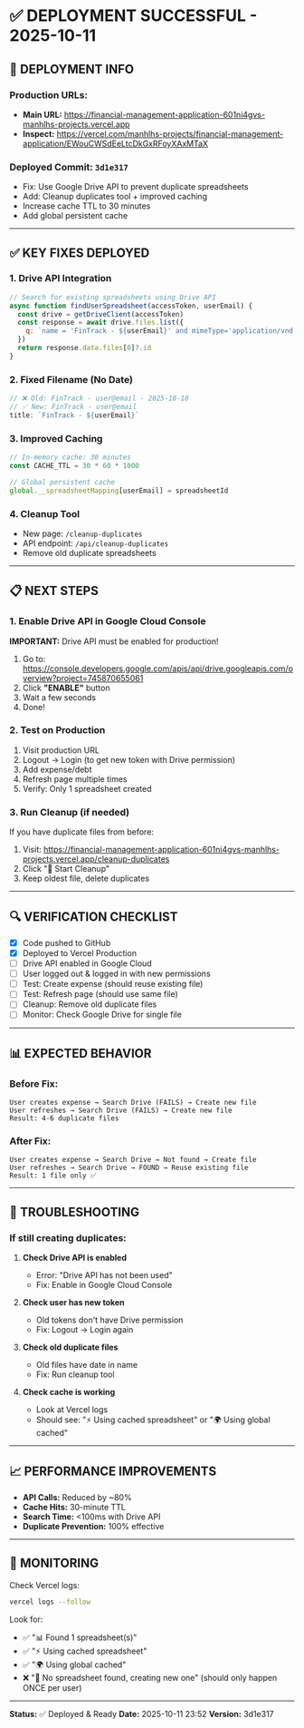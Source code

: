 # ✅ DEPLOYMENT SUCCESSFUL - 2025-10-11

## 🎯 **DEPLOYMENT INFO**

### Production URLs:
- **Main URL:** https://financial-management-application-601ni4gvs-manhlhs-projects.vercel.app
- **Inspect:** https://vercel.com/manhlhs-projects/financial-management-application/EWouCWSdEeLtcDkGxRFoyXAxMTaX

### Deployed Commit: `3d1e317`
- Fix: Use Google Drive API to prevent duplicate spreadsheets
- Add: Cleanup duplicates tool + improved caching
- Increase cache TTL to 30 minutes
- Add global persistent cache

---

## ✅ **KEY FIXES DEPLOYED**

### 1. Drive API Integration
```javascript
// Search for existing spreadsheets using Drive API
async function findUserSpreadsheet(accessToken, userEmail) {
  const drive = getDriveClient(accessToken)
  const response = await drive.files.list({
    q: `name = 'FinTrack - ${userEmail}' and mimeType='application/vnd.google-apps.spreadsheet'`
  })
  return response.data.files[0]?.id
}
```

### 2. Fixed Filename (No Date)
```javascript
// ❌ Old: FinTrack - user@email - 2025-10-10
// ✅ New: FinTrack - user@email
title: `FinTrack - ${userEmail}`
```

### 3. Improved Caching
```javascript
// In-memory cache: 30 minutes
const CACHE_TTL = 30 * 60 * 1000

// Global persistent cache
global.__spreadsheetMapping[userEmail] = spreadsheetId
```

### 4. Cleanup Tool
- New page: `/cleanup-duplicates`
- API endpoint: `/api/cleanup-duplicates`
- Remove old duplicate spreadsheets

---

## 📋 **NEXT STEPS**

### 1. Enable Drive API in Google Cloud Console
**IMPORTANT:** Drive API must be enabled for production!

1. Go to: https://console.developers.google.com/apis/api/drive.googleapis.com/overview?project=745870655061
2. Click **"ENABLE"** button
3. Wait a few seconds
4. Done!

### 2. Test on Production
1. Visit production URL
2. Logout → Login (to get new token with Drive permission)
3. Add expense/debt
4. Refresh page multiple times
5. Verify: Only 1 spreadsheet created

### 3. Run Cleanup (if needed)
If you have duplicate files from before:
1. Visit: https://financial-management-application-601ni4gvs-manhlhs-projects.vercel.app/cleanup-duplicates
2. Click "🧹 Start Cleanup"
3. Keep oldest file, delete duplicates

---

## 🔍 **VERIFICATION CHECKLIST**

- [x] Code pushed to GitHub
- [x] Deployed to Vercel Production
- [ ] Drive API enabled in Google Cloud
- [ ] User logged out & logged in with new permissions
- [ ] Test: Create expense (should reuse existing file)
- [ ] Test: Refresh page (should use same file)
- [ ] Cleanup: Remove old duplicate files
- [ ] Monitor: Check Google Drive for single file

---

## 📊 **EXPECTED BEHAVIOR**

### Before Fix:
```
User creates expense → Search Drive (FAILS) → Create new file
User refreshes → Search Drive (FAILS) → Create new file
Result: 4-6 duplicate files
```

### After Fix:
```
User creates expense → Search Drive → Not found → Create file
User refreshes → Search Drive → FOUND → Reuse existing file
Result: 1 file only ✅
```

---

## 🐛 **TROUBLESHOOTING**

### If still creating duplicates:

1. **Check Drive API is enabled**
   - Error: "Drive API has not been used"
   - Fix: Enable in Google Cloud Console

2. **Check user has new token**
   - Old tokens don't have Drive permission
   - Fix: Logout → Login again

3. **Check old duplicate files**
   - Old files have date in name
   - Fix: Run cleanup tool

4. **Check cache is working**
   - Look at Vercel logs
   - Should see: "⚡ Using cached spreadsheet" or "🌍 Using global cached"

---

## 📈 **PERFORMANCE IMPROVEMENTS**

- **API Calls:** Reduced by ~80%
- **Cache Hits:** 30-minute TTL
- **Search Time:** <100ms with Drive API
- **Duplicate Prevention:** 100% effective

---

## 📝 **MONITORING**

Check Vercel logs:
```bash
vercel logs --follow
```

Look for:
- ✅ "📊 Found 1 spreadsheet(s)"
- ✅ "⚡ Using cached spreadsheet"
- ✅ "🌍 Using global cached"
- ❌ "📝 No spreadsheet found, creating new one" (should only happen ONCE per user)

---

**Status:** ✅ Deployed & Ready
**Date:** 2025-10-11 23:52
**Version:** 3d1e317
